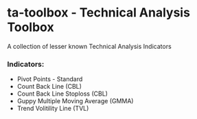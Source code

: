 # ta-toolbox - Technical Analysis Toolbox

A collection of lesser known Technical Analysis Indicators

### Indicators:

* Pivot Points - Standard
* Count Back Line (CBL)
* Count Back Line Stoploss (CBL)
* Guppy Multiple Moving Average (GMMA)
* Trend Volitility Line (TVL)
